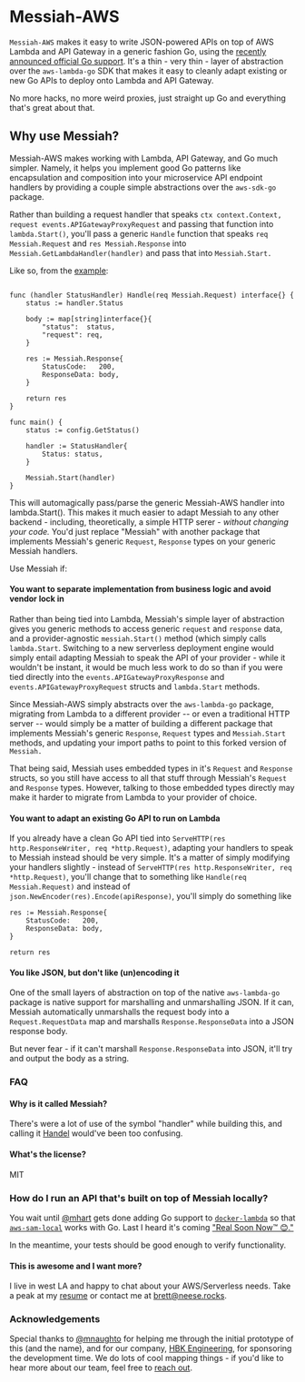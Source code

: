 # Messiah-AWS

`Messiah-AWS` makes it easy to write JSON-powered APIs on top of AWS Lambda and API Gateway in a generic fashion Go, using the [recently announced official Go support](https://aws.amazon.com/blogs/compute/announcing-go-support-for-aws-lambda/). It's a thin - very thin - layer of abstraction over the `aws-lambda-go` SDK that makes it easy to cleanly adapt existing or new Go APIs to deploy onto Lambda and API Gateway. 

No more hacks, no more weird proxies, just straight up Go and everything that's great about that.


## Why use Messiah? 

Messiah-AWS makes working with Lambda, API Gateway, and Go much simpler. Namely, it helps you implement good Go patterns like encapsulation and composition into your microservice API endpoint handlers by providing a couple simple abstractions over the `aws-sdk-go` package.

Rather than building a request handler that speaks `ctx context.Context, request events.APIGatewayProxyRequest` and passing that function into 	`lambda.Start()`, you'll pass a generic `Handle` function that speaks `req Messiah.Request` and `res Messiah.Response` into `Messiah.GetLambdaHandler(handler)` and pass that into `Messiah.Start.` 

Like so, from the [example]('/example'):

```

func (handler StatusHandler) Handle(req Messiah.Request) interface{} {
	status := handler.Status

	body := map[string]interface{}{
		"status":  status,
		"request": req,
	}

	res := Messiah.Response{
		StatusCode:   200,
		ResponseData: body,
	}

	return res
}

func main() {
	status := config.GetStatus()

	handler := StatusHandler{
		Status: status,
	}

	Messiah.Start(handler)
}

```

This will automagically pass/parse the generic Messiah-AWS handler into lambda.Start(). This makes it much easier to adapt Messiah to any other backend - including, theoretically, a simple HTTP serer - _without changing your code._ You'd just replace "Messiah" with another package that implements Messiah's generic `Request`, `Response` types on your generic Messiah handlers.

Use Messiah if: 

#### You want to separate implementation from business logic and avoid vendor lock in

Rather than being tied into Lambda, Messiah's simple layer of abstraction gives you generic methods to access generic `request` and `response` data, and a provider-agnostic `messiah.Start()` method (which simply calls `lambda.Start`. Switching to a new serverless deployment engine would simply entail adapting Messiah to speak the API of your provider - while it wouldn't be instant, it would be much less work to do so than if you were tied directly into the `events.APIGatewayProxyResponse` and `events.APIGatewayProxyRequest` structs and `lambda.Start` methods.

Since Messiah-AWS simply abstracts over the `aws-lambda-go` package, migrating from Lambda to a different provider -- or even a traditional HTTP server -- would simply be a matter of building a different package that implements Messiah's generic `Response`, `Request` types and `Messiah.Start` methods, and updating your import paths to point to this forked version of `Messiah.`

That being said, Messiah uses embedded types in it's `Request` and `Response` structs, so you still have access to all that stuff through Messiah's `Request` and `Response` types. However, talking to those embedded types directly may make it harder to migrate from Lambda to your provider of choice.

#### You want to adapt an existing Go API to run on Lambda 

If you already have a clean Go API tied into `ServeHTTP(res http.ResponseWriter, req *http.Request)`, adapting your handlers to speak to Messiah instead should be very simple. It's a matter of simply modifying your handlers slightly -
instead of `ServeHTTP(res http.ResponseWriter, req *http.Request)`, you'll change that to something like `Handle(req Messiah.Request)` and instead of `json.NewEncoder(res).Encode(apiResponse)`, you'll simply do something like

```
res := Messiah.Response{
    StatusCode:   200,
    ResponseData: body,
}

return res
```

#### You like JSON, but don't like (un)encoding it

One of the small layers of abstraction on top of the native `aws-lambda-go` package is native support for marshalling and unmarshalling JSON. If it can, Messiah automatically unmarshalls the request body into a `Request.RequestData` map and marshalls `Response.ResponseData` into a JSON response body.

But never fear - if it can't marshall `Response.ResponseData` into JSON, it'll try and output the body as a string. 


### FAQ 

#### Why is it called Messiah? 

There's were a lot of use of the symbol "handler" while building this, and calling it [Handel](https://en.wikipedia.org/wiki/George_Frideric_Handel) would've been too confusing.

#### What's the license? 
MIT 

### How do I run an API that's built on top of Messiah locally?

You wait until [@mhart](https://github.com/mhart) gets done adding Go support to [`docker-lambda`](https://github.com/lambci/docker-lambda/issues/65) so that [`aws-sam-local`](https://github.com/awslabs/aws-sam-local) works with Go. Last I heard it's coming ["Real Soon Now™ 😊."](https://twitter.com/hichaelmart/status/953085798680756225)

In the meantime, your tests should be good enough to verify functionality.
#### This is awesome and I want more? 

I live in west LA and happy to chat about your AWS/Serverless needs. Take a peak at my [resume](brett@neese.rocks) or contact me at <brett@neese.rocks>.

### Acknowledgements

Special thanks to [@mnaughto](https://github.com/mnaughto) for helping me through the initial prototype of this (and the name), and for our company, [HBK Engineering](https://hbkengineering.com), for sponsoring the development time. We do lots of cool mapping things - if you'd like to hear more about our team, feel free to [reach out](mailto:hi@hbkapps.com).
